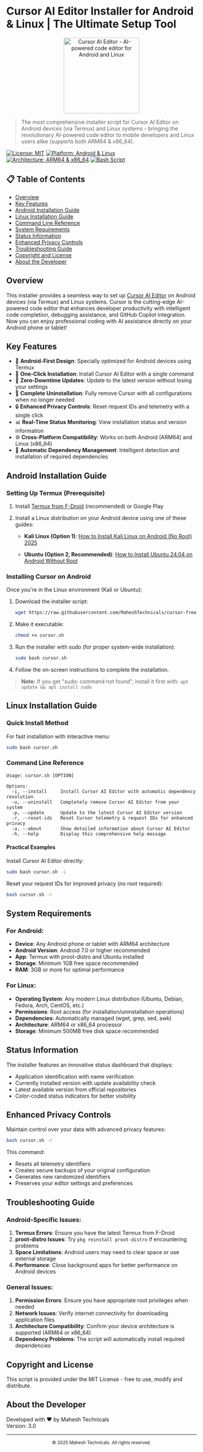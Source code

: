 # Cursor AI Editor Installer for Android & Linux | The Ultimate Setup Tool

<p align="center">
  <img src="logo.jpg" alt="Cursor AI Editor - AI-powered code editor for Android and Linux" width="200">
</p>

> The most comprehensive installer script for Cursor AI Editor on Android devices (via Termux) and Linux systems - bringing the revolutionary AI-powered code editor to mobile developers and Linux users alike (supports both ARM64 & x86_64).

[![License: MIT](https://img.shields.io/badge/License-MIT-yellow.svg)](https://opensource.org/licenses/MIT)
[![Platform: Android & Linux](https://img.shields.io/badge/Platform-Android%20%26%20Linux-brightgreen)](https://github.com/MaheshTechnicals/cursor-installer)
[![Architecture: ARM64 & x86_64](https://img.shields.io/badge/Architecture-ARM64%20%26%20x86__64-blue)](https://github.com/MaheshTechnicals/cursor-installer)
[![Bash Script](https://img.shields.io/badge/Language-Bash-green.svg)](https://github.com/MaheshTechnicals/cursor-installer)

## 📋 Table of Contents
- [Overview](#overview)
- [Key Features](#key-features)
- [Android Installation Guide](#android-installation-guide)
- [Linux Installation Guide](#linux-installation-guide)
- [Command Line Reference](#command-line-reference)
- [System Requirements](#system-requirements)
- [Status Information](#status-information)
- [Enhanced Privacy Controls](#enhanced-privacy-controls)
- [Troubleshooting Guide](#troubleshooting-guide)
- [Copyright and License](#copyright-and-license)
- [About the Developer](#about-the-developer)

## Overview

This installer provides a seamless way to set up [Cursor AI Editor](https://cursor.sh) on Android devices (via Termux) and Linux systems. Cursor is the cutting-edge AI-powered code editor that enhances developer productivity with intelligent code completion, debugging assistance, and GitHub Copilot integration. Now you can enjoy professional coding with AI assistance directly on your Android phone or tablet!

## Key Features

- 📱 **Android-First Design**: Specially optimized for Android devices using Termux
- 🚀 **One-Click Installation**: Install Cursor AI Editor with a single command
- 🔄 **Zero-Downtime Updates**: Update to the latest version without losing your settings
- 🧹 **Complete Uninstallation**: Fully remove Cursor with all configurations when no longer needed
- 🔒 **Enhanced Privacy Controls**: Reset request IDs and telemetry with a single click
- 📊 **Real-Time Status Monitoring**: View installation status and version information
- ⚙️ **Cross-Platform Compatibility**: Works on both Android (ARM64) and Linux (x86_64)
- 🔧 **Automatic Dependency Management**: Intelligent detection and installation of required dependencies

## Android Installation Guide

### Setting Up Termux (Prerequisite)

1. Install [Termux from F-Droid](https://f-droid.org/en/packages/com.termux/) (recommended) or Google Play

2. Install a Linux distribution on your Android device using one of these guides:
   
   - **Kali Linux (Option 1)**: [How to Install Kali Linux on Android (No Root) 2025](https://maheshtechnicals.com/how-to-install-kali-linux-on-android-no-root-2024/)
   
   - **Ubuntu (Option 2, Recommended)**: [How to Install Ubuntu 24.04 on Android Without Root](https://maheshtechnicals.com/how-to-install-ubuntu-24-04-on-android-without-root/)

### Installing Cursor on Android

Once you're in the Linux environment (Kali or Ubuntu):

1. Download the installer script:
   ```bash
   wget https://raw.githubusercontent.com/MaheshTechnicals/cursor-free-vip-termux/refs/heads/main/cursor.sh
   ```

2. Make it executable:
   ```bash
   chmod +x cursor.sh
   ```

3. Run the installer with sudo (for proper system-wide installation):
   ```bash
   sudo bash cursor.sh
   ```

4. Follow the on-screen instructions to complete the installation.

> **Note:** If you get "sudo: command not found", install it first with: `apt update && apt install sudo`

## Linux Installation Guide

### Quick Install Method

For fast installation with interactive menu:

```bash
sudo bash cursor.sh
```

### Command Line Reference

```
Usage: cursor.sh [OPTION]

Options:
  -i, --install     Install Cursor AI Editor with automatic dependency resolution
  -u, --uninstall   Completely remove Cursor AI Editor from your system
  -p, --update      Update to the latest Cursor AI Editor version
  -r, --reset-ids   Reset Cursor telemetry & request IDs for enhanced privacy
  -a, --about       Show detailed information about Cursor AI Editor
  -h, --help        Display this comprehensive help message
```

#### Practical Examples

Install Cursor AI Editor directly:
```bash
sudo bash cursor.sh -i
```

Reset your request IDs for improved privacy (no root required):
```bash
bash cursor.sh -r
```

## System Requirements

### For Android:
- **Device**: Any Android phone or tablet with ARM64 architecture
- **Android Version**: Android 7.0 or higher recommended
- **App**: Termux with proot-distro and Ubuntu installed
- **Storage**: Minimum 1GB free space recommended
- **RAM**: 3GB or more for optimal performance

### For Linux:
- **Operating System**: Any modern Linux distribution (Ubuntu, Debian, Fedora, Arch, CentOS, etc.)
- **Permissions**: Root access (for installation/uninstallation operations)
- **Dependencies**: Automatically managed (wget, grep, sed, awk)
- **Architecture**: ARM64 or x86_64 processor
- **Storage**: Minimum 500MB free disk space recommended

## Status Information

The installer features an innovative status dashboard that displays:
- Application identification with name verification
- Currently installed version with update availability check
- Latest available version from official repositories
- Color-coded status indicators for better visibility

## Enhanced Privacy Controls

Maintain control over your data with advanced privacy features:

```bash
bash cursor.sh -r
```

This command:
- Resets all telemetry identifiers
- Creates secure backups of your original configuration
- Generates new randomized identifiers
- Preserves your editor settings and preferences

## Troubleshooting Guide

### Android-Specific Issues:
1. **Termux Errors**: Ensure you have the latest Termux from F-Droid
2. **proot-distro Issues**: Try `pkg reinstall proot-distro` if encountering problems
3. **Space Limitations**: Android users may need to clear space or use external storage
4. **Performance**: Close background apps for better performance on Android devices

### General Issues:
1. **Permission Errors**: Ensure you have appropriate root privileges when needed
2. **Network Issues**: Verify internet connectivity for downloading application files
3. **Architecture Compatibility**: Confirm your device architecture is supported (ARM64 or x86_64)
4. **Dependency Problems**: The script will automatically install required dependencies

## Copyright and License

This script is provided under the MIT License - free to use, modify and distribute.

## About the Developer

Developed with ❤️ by Mahesh Technicals  
Version: 3.0

---

<p align="center">
  <sub>© 2025 Mahesh Technicals. All rights reserved.</sub>
</p>
